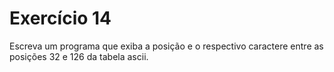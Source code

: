 # Exercício 14
Escreva um programa que exiba a posição e o respectivo caractere entre as posições 32 e 126 da tabela ascii.
